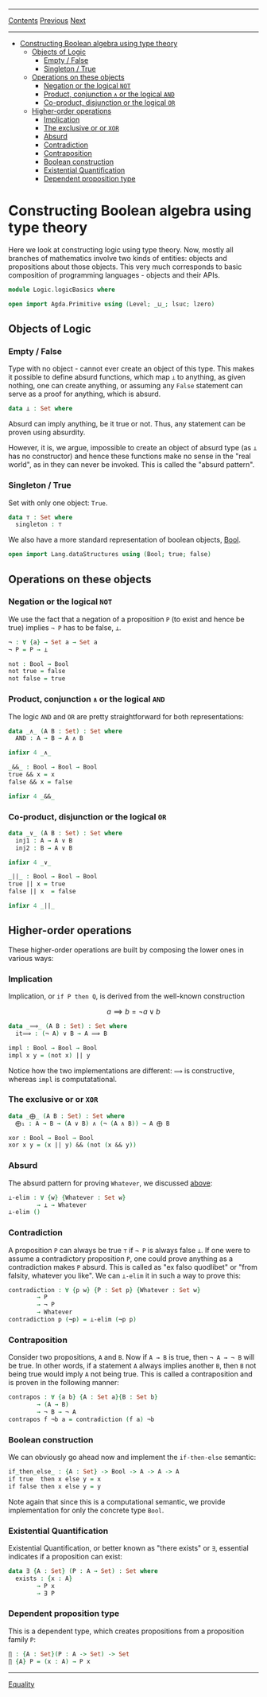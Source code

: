 ****
[Contents](contents.html)
[Previous](Logic.introduction.html)
[Next](Logic.equality.html)

<!-- START doctoc generated TOC please keep comment here to allow auto update -->
<!-- DON'T EDIT THIS SECTION, INSTEAD RE-RUN doctoc TO UPDATE -->
****

- [Constructing Boolean algebra using type theory](#constructing-boolean-algebra-using-type-theory)
  - [Objects of Logic](#objects-of-logic)
    - [Empty / False](#empty--false)
    - [Singleton / True](#singleton--true)
  - [Operations on these objects](#operations-on-these-objects)
    - [Negation or the logical `NOT`](#negation-or-the-logical-not)
    - [Product, conjunction `∧` or the logical `AND`](#product-conjunction-%E2%88%A7-or-the-logical-and)
    - [Co-product, disjunction or the logical `OR`](#co-product-disjunction-or-the-logical-or)
  - [Higher-order operations](#higher-order-operations)
    - [Implication](#implication)
    - [The exclusive or or `XOR`](#the-exclusive-or-or-xor)
    - [Absurd](#absurd)
    - [Contradiction](#contradiction)
    - [Contraposition](#contraposition)
    - [Boolean construction](#boolean-construction)
    - [Existential Quantification](#existential-quantification)
    - [Dependent proposition type](#dependent-proposition-type)

<!-- END doctoc generated TOC please keep comment here to allow auto update -->


# Constructing Boolean algebra using type theory

Here we look at constructing logic using type theory. Now, mostly all branches of mathematics involve two kinds of entities: objects and propositions about those objects. This very much corresponds to basic composition of programming languages - objects and their APIs.

```agda
module Logic.logicBasics where

open import Agda.Primitive using (Level; _⊔_; lsuc; lzero)
```

## Objects of Logic

### Empty / False

Type with no object - cannot ever create an object of this type. This makes it possible to define absurd functions, which map `⟂` to anything, as given nothing, one can create anything, or assuming any `False` statement can serve as a proof for anything, which is absurd.

```agda
data ⟂ : Set where
```

Absurd can imply anything, be it true or not. Thus, any statement can be proven using absurdity.

However, it is, we argue, impossible to create an object of absurd type (as `⟂` has no constructor) and hence these functions make no sense in the "real world", as in they can never be invoked. This is called the "absurd pattern".


### Singleton / True

Set with only one object: `True`.

```agda
data ⊤ : Set where
  singleton : ⊤
```

We also have a more standard representation of boolean objects, [Bool](./Types.dataStructures.html#boolean-type).

```agda
open import Lang.dataStructures using (Bool; true; false)
```

## Operations on these objects

### Negation or the logical `NOT`

We use the fact that a negation of a proposition `P` (to exist and hence be true) implies `¬ P` has to be false, `⟂`.

```agda
¬ : ∀ {a} → Set a → Set a
¬ P = P → ⟂
```

```agda
not : Bool → Bool
not true = false
not false = true
```

### Product, conjunction `∧` or the logical `AND`

The logic `AND` and `OR` are pretty straightforward for both representations:

```agda
data _∧_ (A B : Set) : Set where
  AND : A → B → A ∧ B

infixr 4 _∧_
```

```agda
_&&_ : Bool → Bool → Bool
true && x = x
false && x = false

infixr 4 _&&_
```

### Co-product, disjunction or the logical `OR`

```agda
data _∨_ (A B : Set) : Set where
  inj1 : A → A ∨ B
  inj2 : B → A ∨ B

infixr 4 _∨_
```

```agda
_||_ : Bool → Bool → Bool
true || x = true
false || x  = false

infixr 4 _||_
```

## Higher-order operations

These higher-order operations are built by composing the lower ones in various ways:

### Implication

Implication, or `if P then Q`, is derived from the well-known construction

$$
a ⟹ b = ¬ a ∨ b
$$

```agda
data _⟹_ (A B : Set) : Set where
  it⟹ : (¬ A) ∨ B → A ⟹ B
```

```agda
impl : Bool → Bool → Bool
impl x y = (not x) || y
```

Notice how the two implementations are different: `⟹` is constructive, whereas `impl` is computatational.

### The exclusive or or `XOR`

```agda
data _⨁_ (A B : Set) : Set where
  ⨁₁ : A → B → (A ∨ B) ∧ (¬ (A ∧ B)) → A ⨁ B
```

```agda
xor : Bool → Bool → Bool
xor x y = (x || y) && (not (x && y))
```

### Absurd

The absurd pattern for proving `Whatever`, we discussed [above](#empty--false):

```agda
⟂-elim : ∀ {w} {Whatever : Set w}
        → ⟂ → Whatever
⟂-elim ()
```

### Contradiction

A proposition `P` can always be true `⊤` if `¬ P` is always false `⟂`. If one were to assume a contradictory proposition `P`, one could prove anything as a contradiction makes `P` absurd. This is called as "ex falso quodlibet" or "from falsity, whatever you like". We can `⟂-elim` it in such a way to prove this:

```agda
contradiction : ∀ {p w} {P : Set p} {Whatever : Set w}
        → P
        → ¬ P
        → Whatever
contradiction p (¬p) = ⟂-elim (¬p p)
```

### Contraposition

Consider two propositions, `A` and `B`. Now if `A → B` is true, then `¬ A → ¬ B` will be true. In other words, if a statement `A` always implies another `B`, then `B` not being true would imply `A` not being true. This is called a contraposition and is proven in the following manner:

```agda
contrapos : ∀ {a b} {A : Set a}{B : Set b}
        → (A → B)
        → ¬ B → ¬ A
contrapos f ¬b a = contradiction (f a) ¬b
```

### Boolean construction

We can obviously go ahead now and implement the `if-then-else` semantic:

```agda
if_then_else_ : {A : Set} -> Bool -> A -> A -> A
if true  then x else y = x
if false then x else y = y
```

Note again that since this is a computational semantic, we provide implementation for only the concrete type `Bool`.

### Existential Quantification

Existential Quantification, or better known as "there exists" or `∃`, essential indicates if a proposition can exist:

```agda
data ∃ {A : Set} (P : A → Set) : Set where
  exists : {x : A}
        → P x
        → ∃ P
```

### Dependent proposition type

This is a dependent type, which creates propositions from a proposition family `P`:

```agda
∏ : {A : Set}(P : A -> Set) -> Set
∏ {A} P = (x : A) → P x
```

****
[Equality](./Logic.equality.html)
